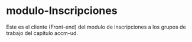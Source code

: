 # modulo-Inscripciones
Este es el cliente (Front-end) del modulo de inscripciones a los grupos de trabajo del capítulo accm-ud.
